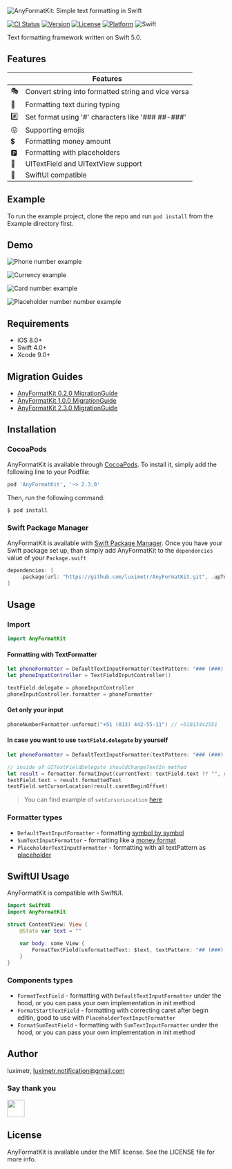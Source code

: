 ![AnyFormatKit: Simple text formatting in Swift](https://github.com/luximetr/AnyFormatKit/blob/develop/Assets/anyformatkit.png)


[![CI Status](http://img.shields.io/travis/luximetr/AnyFormatKit.svg?style=flat)](https://travis-ci.org/luximetr/AnyFormatKit)
[![Version](https://img.shields.io/cocoapods/v/AnyFormatKit.svg?style=flat)](http://cocoapods.org/pods/AnyFormatKit)
[![License](https://img.shields.io/cocoapods/l/AnyFormatKit.svg?style=flat)](http://cocoapods.org/pods/AnyFormatKit)
[![Platform](https://img.shields.io/cocoapods/p/AnyFormatKit.svg?style=flat)](http://cocoapods.org/pods/AnyFormatKit)
![Swift](https://img.shields.io/badge/%20in-swift%205.0-brightgreen.svg)

Text formatting framework written on Swift 5.0.

## Features

| |Features |
|-------------------|------------------------------------------------------------|
:performing_arts:| Convert string into formatted string and vice versa
:bicyclist:| Formatting text during typing
:hash:| Set format using '#' characters like '### ##-###'
:stuck_out_tongue:| Supporting emojis
:heavy_dollar_sign:| Formatting money amount
:parking:| Formatting with placeholders
:seedling:| UITextField and UITextView support
:hammer:| SwiftUI compatible


## Example

To run the example project, clone the repo and run `pod install` from the Example directory first.

## Demo

![Phone number example](https://github.com/luximetr/AnyFormatKit/blob/develop/Assets/example_phone_number.gif)

![Currency example](https://github.com/luximetr/AnyFormatKit/blob/develop/Assets/example_sum.gif)

![Card number example](https://github.com/luximetr/AnyFormatKit/blob/develop/Assets/example_card_number.gif)

![Placeholder number number example](https://github.com/luximetr/AnyFormatKit/blob/develop/Assets/example_placeholder_phone_number.gif)

## Requirements

- iOS 8.0+
- Swift 4.0+
- Xcode 9.0+

## Migration Guides

- [AnyFormatKit 0.2.0 MigrationGuide](https://github.com/luximetr/AnyFormatKit/blob/master/Documentation/AnyFormatKit%200.2.0%20MigrationGuide.md)
- [AnyFormatKit 1.0.0 MigrationGuide](https://github.com/luximetr/AnyFormatKit/blob/master/Documentation/AnyFormatKit%201.0.0%20MigrationGuide.md)
- [AnyFormatKit 2.3.0 MigrationGuide](https://github.com/luximetr/AnyFormatKit/blob/master/Documentation/AnyFormatKit%202.3.0%20MigrationGuide.md)

## Installation

### CocoaPods

AnyFormatKit is available through [CocoaPods](http://cocoapods.org). To install
it, simply add the following line to your Podfile:

```ruby
pod 'AnyFormatKit', '~> 2.3.0'
```

Then, run the following command:

```bash
$ pod install
```

### Swift Package Manager
AnyFormatKit is available with [Swift Package Manager](https://swift.org/package-manager/). 
Once you have your Swift package set up, than simply add AnyFormatKit to the `dependencies` value of your `Package.swift`

```swift
dependencies: [
    .package(url: "https://github.com/luximetr/AnyFormatKit.git", .upToNextMajor(from: "2.3.0"))
]
```

## Usage

### Import

```swift
import AnyFormatKit
```

#### Formatting with TextFormatter

```swift
let phoneFormatter = DefaultTextInputFormatter(textPattern: "### (###) ###-##-##")
let phoneInputController = TextFieldInputController()

textField.delegate = phoneInputController
phoneInputController.formatter = phoneFormatter
```

#### Get only your input
```swift
phoneNumberFormatter.unformat("+51 (013) 442-55-11") // +51013442551 
```

#### In case you want to use `textField.delegate` by yourself 

```swift
let phoneFormatter = DefaultTextInputFormatter(textPattern: "### (###) ###-##-##")

// inside of UITextFieldDelegate shouldChangeTextIn method
let result = formatter.formatInput(currentText: textField.text ?? "", range: range, replacementString: string)
textField.text = result.formattedText
textField.setCursorLocation(result.caretBeginOffset)
```

> You can find example of `setCursorLocation` [here](https://github.com/luximetr/AnyFormatKit/blob/develop/Source/Extensions/UITextField%2BExtension.swift)

### Formatter types

- `DefaultTextInputFormatter` - formatting [symbol by symbol](https://github.com/luximetr/AnyFormatKit/blob/develop/Assets/example_phone_number.gif)
- `SumTextInputFormatter` - formatting like a [money format](https://github.com/luximetr/AnyFormatKit/blob/develop/Assets/example_sum.gif)
- `PlaceholderTextInputFormatter` - formatting with all textPattern as [placeholder](https://github.com/luximetr/AnyFormatKit/blob/develop/Assets/example_placeholder_phone_number.gif)

## SwiftUI Usage

AnyFormatKit is compatible with SwiftUI.

```swift
import SwiftUI
import AnyFormatKit

struct ContentView: View {
    @State var text = ""

    var body: some View {
        FormatTextField(unformattedText: $text, textPattern: "## (###)-###-####")
    }
}
```

### Components types

- `FormatTextField` - formatting with `DefaultTextInputFormatter` under the hood, or you can pass your own implementation in init method
- `FormatStartTextField` - formatting with correcting caret after begin editin, good to use with `PlaceholderTextInputFormatter`
- `FormatSumTextField` - formatting with `SumTextInputFormatter` under the hood, or you can pass your own implementation in init method

## Author

luximetr, luximetr.notification@gmail.com

### Say thank you

<a href="https://paypal.me/luximetr/"><img src="https://github.com/andreostrovsky/donate-with-paypal/blob/master/PNG/blue.png" height="40"></a>

## License

AnyFormatKit is available under the MIT license. See the LICENSE file for more info.
